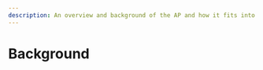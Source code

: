 ```yaml
---
description: An overview and background of the AP and how it fits into the real world
---
```


# Background

